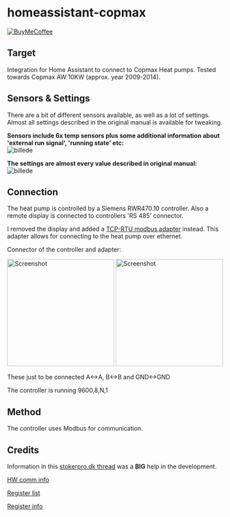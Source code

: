 # homeassistant-copmax

[![BuyMeCoffee][buymecoffeebadge]][michaeloe-buymecoffee]

## Target
Integration for Home Assistant to connect to Copmax Heat pumps.
Tested towards Copmax AW 10KW (approx. year 2009-2014).

## Sensors & Settings
There are a bit of different sensors available, as well as a lot of settings.
Almost all settings described in the original manual is available for tweaking.

**Sensors include 6x temp sensors plus some additional information about 'external run signal', 'running state' etc:**<br/>
![billede](https://github.com/user-attachments/assets/a92963e8-5da8-4a6e-b18a-2b38cb27bd99)

**The settings are almost every value described in original manual:**<br/>
![billede](https://github.com/user-attachments/assets/b6bb8890-ddd8-4b73-8ce8-dacf1a098dde)

## Connection
The heat pump is controlled by a Siemens RWR470.10 controller.
Also a remote display is connected to controllers 'RS 485' connector.

I removed the display and added a [TCP-RTU modbus adapter](https://www.pusr.com/products/modbus-serial-to-ethernet-converters-usr-tcp232-410s.html) instead.
This adapter allows for connecting to the heat pump over ethernet.

Connector of the controller and adapter:

<img src="https://github.com/user-attachments/assets/da8f5547-809c-43b8-8874-f2c31d6d06e2" width="250" title="Screenshot"/>
<img src="https://github.com/user-attachments/assets/87dea387-ab33-4767-9b4a-06186ca33a18" width="250" title="Screenshot"/>

These just to be connected A<->A, B<->B and GND<->GND

The controller is running 9600,8,N,1

## Method
The controller uses Modbus for communication.

## Credits
Information in this [stokerpro.dk thread](https://stokerpro.dk/viewtopic.php?style=19&t=26511&start=50) was a **BIG** help in the development.


[HW comm info](https://stokerpro.dk/viewtopic.php?style=19&p=353534#p353534)

[Register list](https://stokerpro.dk/viewtopic.php?style=19&p=362766#p362766)

[Register info](https://stokerpro.dk/viewtopic.php?style=19&p=363554#p363554)

[buymecoffeebadge]: https://www.buymeacoffee.com/assets/img/custom_images/orange_img.png
[michaeloe-buymecoffee]: https://buymeacoffee.com/michaeloe

